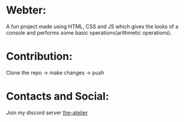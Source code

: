 # Webter:
A fun project made using HTML, CSS and JS which gives the looks of a console and performs some basic operations(arithmetic operations).

# Contribution:
Clone the repo -> make changes -> push

# Contacts and Social:
Join my discord server [the-atelier](https://discord.gg/6Mcy5NpSpH)